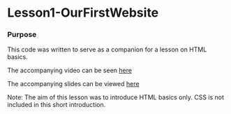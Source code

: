# Lesson1-OurFirstWebsite

### Purpose

This code was written to serve as a companion for a lesson on HTML basics.

The accompanying video can be seen [here](https://youtu.be/qHhwyMOsoSw)

The accompanying slides can be viewed [here](https://docs.google.com/presentation/d/1AQ4DnXJhf-vNYKwfMSTLMCcIyZ5DYDz0e1sODUS99kQ/edit?usp=sharing)

Note: The aim of this lesson was to introduce HTML basics only. CSS is not included in this short introduction. 
